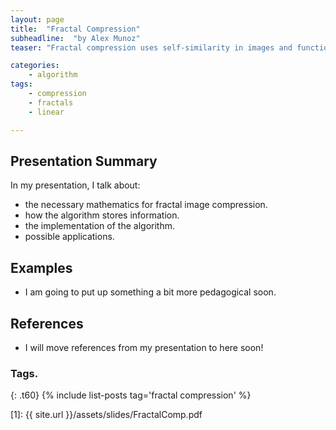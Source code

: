 ```yaml
---
layout: page
title:  "Fractal Compression"
subheadline:  "by Alex Munoz"
teaser: "Fractal compression uses self-similarity in images and functions to reduce the redundant content. This technique takes redundancies and stores them as affine transformations with a set of coordinates."

categories:
    - algorithm
tags:
    - compression
    - fractals
    - linear

---
```

<!-- Page Content Starts Here -->

## Presentation Summary
In my presentation, I talk about:

  * the necessary mathematics for fractal image compression.
  * how the algorithm stores information.
  * the implementation of the algorithm.
  * possible applications.
## Examples
  * I am going to put up something a bit more pedagogical soon.
## References
  * I will move references from my presentation to here soon!

### Tags.
{: .t60}
{% include list-posts tag='fractal compression' %}

[1]: {{ site.url }}/assets/slides/FractalComp.pdf

